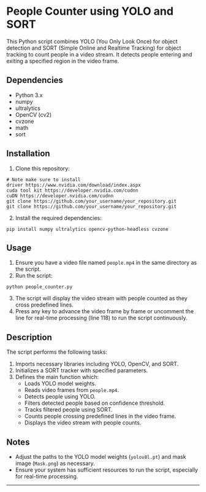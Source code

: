 # People Counter using YOLO and SORT

This Python script combines YOLO (You Only Look Once) for object detection and SORT (Simple Online and Realtime Tracking) for object tracking to count people in a video stream. It detects people entering and exiting a specified region in the video frame.

## Dependencies

- Python 3.x
- numpy
- ultralytics
- OpenCV (cv2)
- cvzone
- math
- sort

## Installation

1. Clone this repository:

```
# Note make sure to install 
driver https://www.nvidia.com/download/index.aspx
cuda tool kit https://developer.nvidia.com/cudnn
cuDN https://developer.nvidia.com/cudnn
git clone https://github.com/your_username/your_repository.git
git clone https://github.com/your_username/your_repository.git
```

2. Install the required dependencies:

```
pip install numpy ultralytics opencv-python-headless cvzone
```

## Usage

1. Ensure you have a video file named `people.mp4` in the same directory as the script.
2. Run the script:

```
python people_counter.py
```

3. The script will display the video stream with people counted as they cross predefined lines.
4. Press any key to advance the video frame by frame or uncomment the line for real-time processing (line 118) to run the script continuously.

## Description

The script performs the following tasks:

1. Imports necessary libraries including YOLO, OpenCV, and SORT.
2. Initializes a SORT tracker with specified parameters.
3. Defines the main function which:
   - Loads YOLO model weights.
   - Reads video frames from `people.mp4`.
   - Detects people using YOLO.
   - Filters detected people based on confidence threshold.
   - Tracks filtered people using SORT.
   - Counts people crossing predefined lines in the video frame.
   - Displays the video stream with people counts.

## Notes

- Adjust the paths to the YOLO model weights (`yolov8l.pt`) and mask image (`Mask.png`) as necessary.
- Ensure your system has sufficient resources to run the script, especially for real-time processing.

---

